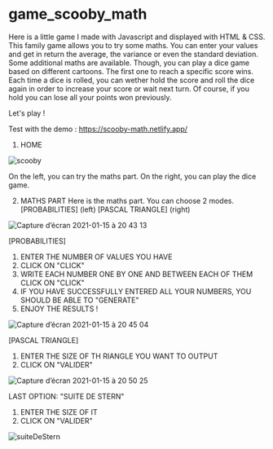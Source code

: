 # game_scooby_math

Here is a little game I made with Javascript and displayed with HTML & CSS.
This family game allows you to try some maths. You can enter your values and get in return the average, the variance or even the standard deviation.
Some additional maths are available.
Though, you can play a dice game based on different cartoons.
The first one to reach a specific score wins.
Each time a dice is rolled, you can wether hold the score and roll the dice again in order to increase your score or wait next turn.
Of course, if you hold you can lose all your points won previously.

Let's play ! 

Test with the demo : https://scooby-math.netlify.app/

1. HOME

![scooby](https://user-images.githubusercontent.com/39710677/104771067-eb90fa00-5771-11eb-9d9b-079a5dc97536.png)

On the left, you can try the maths part.
On the right, you can play the dice game.

2. MATHS PART
Here is the maths part.
You can choose 2 modes.
[PROBABILITIES] (left) [PASCAL TRIANGLE] (right)

![Capture d’écran 2021-01-15 à 20 43 13](https://user-images.githubusercontent.com/39710677/104771213-3ad72a80-5772-11eb-8af8-08abee583c8b.png)

[PROBABILITIES] 

1. ENTER THE NUMBER OF VALUES YOU HAVE
2. CLICK ON "CLICK"
3. WRITE EACH NUMBER ONE BY ONE AND BETWEEN EACH OF THEM CLICK ON "CLICK"
4. IF YOU HAVE SUCCESSFULLY ENTERED ALL YOUR NUMBERS, YOU SHOULD BE ABLE TO "GENERATE"
5. ENJOY THE RESULTS !

![Capture d’écran 2021-01-15 à 20 45 04](https://user-images.githubusercontent.com/39710677/104771383-812c8980-5772-11eb-979f-3ce671f26e34.png)

[PASCAL TRIANGLE]

1. ENTER THE SIZE OF TH RIANGLE YOU WANT TO OUTPUT
2. CLICK ON "VALIDER"

![Capture d’écran 2021-01-15 à 20 50 25](https://user-images.githubusercontent.com/39710677/104772216-5c84e180-5773-11eb-8604-fac77d80a9b7.png)

LAST OPTION: "SUITE DE STERN"

1. ENTER THE SIZE OF IT
2. CLICK ON "VALIDER"

![suiteDeStern](https://user-images.githubusercontent.com/39710677/104772304-7faf9100-5773-11eb-9f14-bb678213f688.png)



